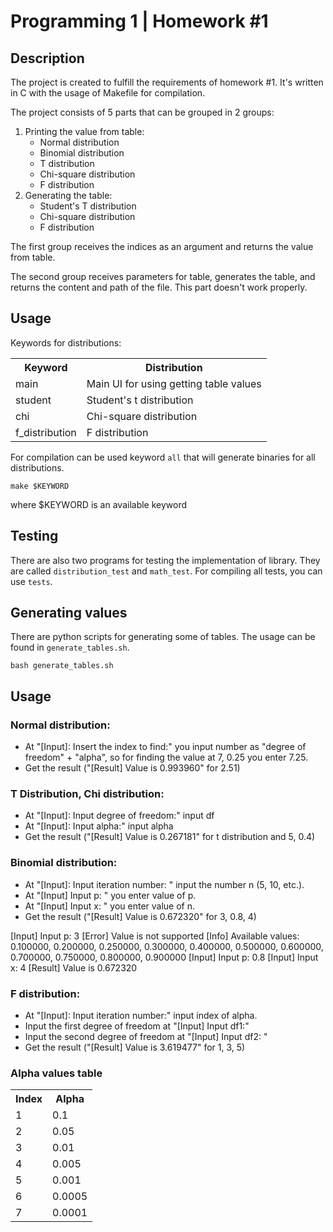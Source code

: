 # Programming 1 | Homework #1

## Description

<p>
The project is created to fulfill the requirements
of homework #1. It's written in C with the usage of Makefile
for compilation.
</p>
<p>
    The project consists of 5 parts that can be grouped in 2 groups:
</p>
<ol>
    <li>
        Printing the value from table:
        <ul>
            <li>Normal distribution</li>
            <li>Binomial distribution</li>
            <li>T distribution</li>
            <li>Chi-square distribution</li>
            <li>F distribution</li>
        </ul>
    </li>
    <li>
        Generating the table:
        <ul>
            <li>Student's T distribution</li>
            <li>Chi-square distribution</li>
            <li>F distribution</li>
        </ul>
    </li>
</ol>
<p>
    The first group receives the indices as an argument and returns
    the value from table.
</p>
<p>
    The second group receives parameters for table,
    generates the table, and returns the content and path of the file.
    This part doesn't work properly.
</p>
<p>
</p>

## Usage
<p>
    Keywords for distributions:
</p>
<table>
<tr>
    <th>Keyword</th>
    <th>Distribution</th>
</tr>
<tr>
    <td>main</td>
    <td>Main UI for using getting table values</td>
</tr>
<tr>
    <td>student</td>
    <td>Student's t distribution</td>
</tr>
<tr>
    <td>chi</td>
    <td>Chi-square distribution</td>
</tr>
<tr>
    <td>f_distribution</td>
    <td>F distribution</td>
</tr>
</table>

For compilation can be used keyword `all` that 
will generate binaries for all distributions.

    make $KEYWORD

where $KEYWORD is an available keyword

## Testing

There are also two programs for testing the implementation of library. 
They are called `distribution_test` and `math_test`.
For compiling all tests, you can use `tests`.

## Generating values

There are python scripts for generating some of tables.
The usage can be found in `generate_tables.sh`.

    bash generate_tables.sh


## Usage

### Normal distribution:

- At "[Input]: Insert the index to find:" you input number as "degree of freedom" + "alpha", so for finding the value at 7, 0.25 you enter 7.25.
- Get the result ("[Result] Value is 0.993960" for 2.51)

### T Distribution, Chi distribution:

- At "[Input]: Input degree of freedom:" input df
- At "[Input]: Input alpha:" input alpha
- Get the result ("[Result] Value is 0.267181" for t distribution and 5, 0.4)

### Binomial distribution:

- At "[Input]: Input iteration number: " input the number n (5, 10, etc.).
- At "[Input] Input p: " you enter value of p.
- At "[Input] Input x: " you enter value of n.
- Get the result ("[Result] Value is 0.672320" for 3, 0.8, 4)

[Input] Input p: 3
[Error] Value is not supported
[Info] Available values:
0.100000, 0.200000, 0.250000, 0.300000, 0.400000, 0.500000, 0.600000, 0.700000, 0.750000, 0.800000, 0.900000
[Input] Input p: 0.8
[Input] Input x: 4
[Result] Value is 0.672320

### F distribution:

- At "[Input]: Input iteration number:" input index of alpha.
- Input the first degree of freedom at "[Input] Input df1:"
- Input the second degree of freedom at "[Input] Input df2: "
- Get the result ("[Result] Value is 3.619477" for 1, 3, 5)

### Alpha values table

<table>
    <tr>
        <th>Index</th>
        <th>Alpha</th>
    </tr>
    <tr>
        <td>1</td>
        <td>0.1</td>
    </tr>
    <tr>
        <td>2</td>
        <td>0.05</td>
    </tr>
    <tr>
        <td>3</td>
        <td>0.01</td>
    </tr>
    <tr>
        <td>4</td>
        <td>0.005</td>
    </tr>
    <tr>
        <td>5</td>
        <td>0.001</td>
    </tr>
    <tr>
        <td>6</td>
        <td>0.0005</td>
    </tr>
    <tr>
        <td>7</td>
        <td>0.0001</td>
    </tr>
</table>